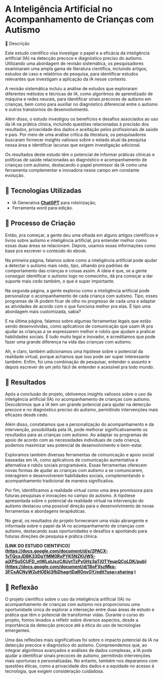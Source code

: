 # A Inteligência Artificial no Acompanhamento de Crianças com Autismo

📒 Descrição

Este estudo científico visa investigar o papel e a eficácia da inteligência artificial (IA) na detecção precoce e diagnóstico preciso do autismo. Utilizando uma abordagem de revisão sistemática, os pesquisadores examinaram uma ampla gama de literatura científica, incluindo artigos, estudos de caso e relatórios de pesquisa, para identificar estudos relevantes que investigam a aplicação da IA nesse contexto.

A revisão sistemática incluiu a análise de estudos que exploraram diferentes métodos e técnicas de IA, como algoritmos de aprendizado de máquina e redes neurais, para identificar sinais precoces de autismo em crianças, bem como para auxiliar no diagnóstico diferencial entre o autismo e outros transtornos do desenvolvimento.

Além disso, o estudo investigou os benefícios e desafios associados ao uso da IA na prática clínica, incluindo questões relacionadas à precisão dos resultados, privacidade dos dados e aceitação pelos profissionais de saúde e pais. Por meio de uma análise crítica da literatura, os pesquisadores buscaram fornecer insights valiosos sobre o estado atual da pesquisa nessa área e identificar lacunas que exigem investigação adicional.

Os resultados deste estudo têm o potencial de informar práticas clínicas e políticas de saúde relacionadas ao diagnóstico e acompanhamento de crianças com autismo, destacando o papel promissor da IA como uma ferramenta complementar e inovadora nesse campo em constante evolução.



## 🤖 Tecnologias Utilizadas

- IA Generativa **[ChatGPT](https://chat.openai.com)** para roteirização;
- Ferramenta word para edição.


## 🧐 Processo de Criação
Então, pra começar, a gente deu uma olhada em alguns artigos científicos e livros sobre autismo e inteligência artificial, pra entender melhor como essas duas áreas se relacionam. Depois, usamos essas informações como base pra escrever o conteúdo do ebook.

Na primeira página, falamos sobre como a inteligência artificial pode ajudar a detectar o autismo mais cedo, tipo, olhando pra padrões de comportamento das crianças e coisas assim. A ideia é que, se a gente conseguir identificar o autismo logo no comecinho, dá pra começar a dar suporte mais cedo também, o que é super importante.

Na segunda página, a gente explorou como a inteligência artificial pode personalizar o acompanhamento de cada criança com autismo. Tipo, esses programas de IA podem ficar de olho no progresso de cada uma e adaptar as atividades de acordo com o que funciona melhor pra elas. É tipo uma abordagem mais customizada, sabia?

E na última página, falamos sobre algumas ferramentas legais que estão sendo desenvolvidas, como aplicativos de comunicação que usam IA pra ajudar as crianças a se expressarem melhor e robôs que ajudam a praticar habilidades sociais. É tudo muito legal e inovador, e acreditamos que pode fazer uma grande diferença na vida das crianças com autismo.

Ah, e claro, também adicionamos uma hipótese sobre o potencial da realidade virtual, porque achamos que isso pode ser super interessante também. Enfim, foi uma combinação de pesquisar, entender o assunto e depois escrever de um jeito fácil de entender e acessível pra todo mundo.

## 🚀 Resultados

Após a conclusão do projeto, obtivemos insights valiosos sobre o uso da inteligência artificial (IA) no acompanhamento de crianças com autismo. Descobrimos que a IA tem um grande potencial para ajudar na detecção precoce e no diagnóstico preciso do autismo, permitindo intervenções mais eficazes desde cedo.

Além disso, constatamos que a personalização do acompanhamento e da intervenção, possibilitada pela IA, pode melhorar significativamente os resultados para as crianças com autismo. Ao adaptar os programas de apoio de acordo com as necessidades individuais de cada criança, podemos maximizar seu potencial de desenvolvimento e bem-estar.

Exploramos também diversas ferramentas de comunicação e apoio social baseadas em IA, como aplicativos de comunicação aumentativa e alternativa e robôs sociais programáveis. Essas ferramentas oferecem novas formas de ajudar as crianças com autismo a se comunicarem, interagirem e desenvolverem habilidades sociais, complementando o acompanhamento tradicional de maneira significativa.

Por fim, identificamos a realidade virtual como uma área promissora para futuras pesquisas e inovações no campo do autismo. A hipótese apresentada sobre o potencial da realidade virtual na intervenção do autismo destacou uma possível direção para o desenvolvimento de novas ferramentas e abordagens terapêuticas.

No geral, os resultados do projeto forneceram uma visão abrangente e informada sobre o papel da IA no acompanhamento de crianças com autismo, destacando suas oportunidades e desafios e apontando para futuras direções de pesquisa e prática clínica.

**[LINK DO ESTUDO CIENTIFICO](https://docs.google.com/document/d/e/2PACX-1vTQcxJDBK33DqYMM0RxPYK5NZKUWS-ajXPSu5CUFD_ntWLotJszCAUytTzPyGHz3pTjOTYeupQCoLDK/pub](https://docs.google.com/document/d/18oFVszMkq-3FCsACNyW2uHOEkl3fkDhagrtDaROnvGY/edit?usp=sharing )**

## 💭 Reflexão 

O projeto científico sobre o uso da inteligência artificial (IA) no acompanhamento de crianças com autismo nos proporcionou uma oportunidade única de explorar a interseção entre duas áreas de estudo e prática que têm o potencial de transformar vidas. Durante o curso do projeto, fomos levados a refletir sobre diversos aspectos, desde a importância da detecção precoce até a ética do uso de tecnologias emergentes.

Uma das reflexões mais significativas foi sobre o impacto potencial da IA na detecção precoce e diagnóstico do autismo. Compreendemos que, ao integrar algoritmos avançados e análises de dados complexas, a IA pode ajudar a identificar sinais precoces de autismo, permitindo intervenções mais oportunas e personalizadas. No entanto, também nos deparamos com questões éticas, como a privacidade dos dados e a equidade no acesso à tecnologia, que exigem consideração cuidadosa.
